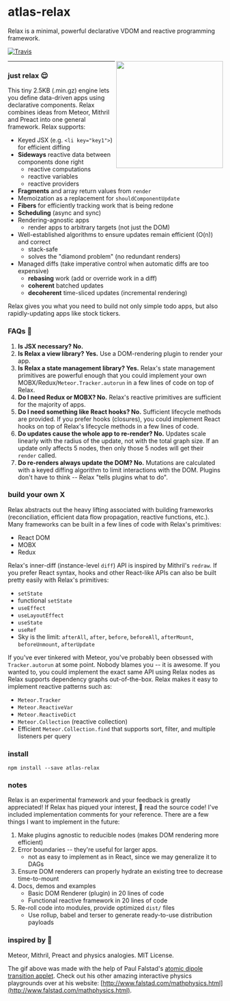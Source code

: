 # atlas-relax

Relax is a minimal, powerful declarative VDOM and reactive programming framework.

[![Travis](https://img.shields.io/travis/atlassubbed/atlas-relax.svg)](https://travis-ci.org/atlassubbed/atlas-relax)

<img align="right" width="250" height="250" src="https://user-images.githubusercontent.com/38592371/54081017-120ac200-42cb-11e9-9afe-dd60f0f75fa3.gif">

---

### just relax 😌

This tiny 2.5KB (.min.gz) engine lets you define data-driven apps using declarative components. Relax combines ideas from Meteor, Mithril and Preact into one general framework. Relax supports:

  * Keyed JSX (e.g. `<li key="key1">`) for efficient diffing
  * **Sideways** reactive data between components done right
    * reactive computations
    * reactive variables
    * reactive providers
  * **Fragments** and array return values from `render`
  * Memoization as a replacement for `shouldComponentUpdate`
  * **Fibers** for efficiently tracking work that is being redone
  * **Scheduling** (async and sync)
  * Rendering-agnostic apps
    * render apps to arbitrary targets (not just the DOM)
  * Well-established algorithms to ensure updates remain efficient (O(n)) and correct
    * stack-safe
    * solves the "diamond problem" (no redundant renders)
  * Managed diffs (take imperative control when automatic diffs are too expensive)
    * **rebasing** work (add or override work in a diff)
    * **coherent** batched updates
    * **decoherent** time-sliced updates (incremental rendering)

Relax gives you what you need to build not only simple todo apps, but also rapidly-updating apps like stock tickers.

### FAQs 🤔

  1. **Is JSX necessary? No.**
  2. **Is Relax a view library? Yes.** Use a DOM-rendering plugin to render your app.
  3. **Is Relax a state management library? Yes.** Relax's state management primitives are powerful enough that you could implement your own MOBX/Redux/`Meteor.Tracker.autorun` in a few lines of code on top of Relax.
  4. **Do I need Redux or MOBX? No.** Relax's reactive primitives are sufficient for the majority of apps.
  5. **Do I need something like React hooks? No.** Sufficient lifecycle methods are provided. If you prefer hooks (closures), you could implement React hooks on top of Relax's lifecycle methods in a few lines of code.
  6. **Do updates cause the whole app to re-render? No.** Updates scale linearly with the radius of the update, not with the total graph size. If an update only affects 5 nodes, then only those 5 nodes will get their `render` called.
  7. **Do re-renders always update the DOM? No.** Mutations are calculated with a keyed diffing algorithm to limit interactions with the DOM. Plugins don't have to think -- Relax "tells plugins what to do".

### build your own X 

Relax abstracts out the heavy lifting associated with building frameworks (reconciliation, efficient data flow propagation, reactive functions, etc.). Many frameworks can be built in a few lines of code with Relax's primitives:
  
  * React DOM
  * MOBX
  * Redux

Relax's inner-diff (instance-level `diff`) API is inspired by Mithril's `redraw`. If you prefer React syntax, hooks and other React-like APIs can also be built pretty easily with Relax's primitives:

  * `setState`
  * functional `setState`
  * `useEffect`
  * `useLayoutEffect`
  * `useState`
  * `useRef`
  * Sky is the limit: `afterAll`, `after`, `before`, `beforeAll`, `afterMount`, `beforeUnmount`, `afterUpdate`

If you've ever tinkered with Meteor, you've probably been obsessed with `Tracker.autorun` at some point. Nobody blames you -- it is awesome. If you wanted to, you could implement the exact same API using Relax nodes as Relax supports dependency graphs out-of-the-box. Relax makes it easy to implement reactive patterns such as:
  
  * `Meteor.Tracker`
  * `Meteor.ReactiveVar`
  * `Meteor.ReactiveDict`
  * `Meteor.Collection` (reactive collection)
  * Efficient `Meteor.Collection.find` that supports sort, filter, and multiple listeners per query

### install

```
npm install --save atlas-relax
```

### notes

Relax is an experimental framework and your feedback is greatly appreciated! If Relax has piqued your interest, 👀 read the source code! I've included implementation comments for your reference. There are a few things I want to implement in the future:

  1. Make plugins agnostic to reducible nodes (makes DOM rendering more efficient)
  2. Error boundaries -- they're useful for larger apps.
     * not as easy to implement as in React, since we may generalize it to DAGs
  3. Ensure DOM renderers can properly hydrate an existing tree to decrease time-to-mount
  4. Docs, demos and examples 
     * Basic DOM Renderer (plugin) in 20 lines of code
     * Functional reactive framework in 20 lines of code
  5. Re-roll code into modules, provide optimized `dist/` files
     * Use rollup, babel and terser to generate ready-to-use distribution payloads

### inspired by 💜

Meteor, Mithril, Preact and physics analogies. MIT License.

The gif above was made with the help of Paul Falstad's [atomic dipole transition applet](http://www.falstad.com/qmatomrad/). Check out his other amazing interactive physics playgrounds over at his website: [http://www.falstad.com/mathphysics.html](http://www.falstad.com/mathphysics.html).
